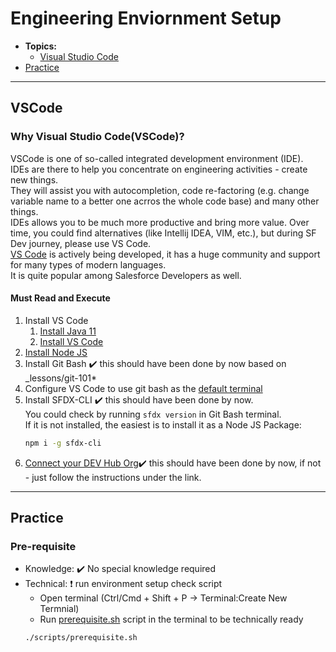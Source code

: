# Engineering Enviornment Setup

- **Topics:**
  - [Visual Studio Code](#vscode)
- [Practice](#practice)

---

## VSCode

### **Why Visual Studio Code(VSCode)?**

VSCode is one of so-called integrated development environment (IDE).  
IDEs are there to help you concentrate on engineering activities - create new things.  
They will assist you with autocompletion, code re-factoring (e.g. change variable name to a better one acrros the whole code base) and many other things.  
IDEs allows you to be much more productive and bring more value.
Over time, you could find alternatives (like Intellij IDEA, VIM, etc.), but during SF Dev journey, please use VS Code.  
[VS Code](https://code.visualstudio.com/docs) is actively being developed, it has a huge community and support for many types of modern languages.  
It is quite popular among Salesforce Developers as well.

#### **Must Read and Execute**

1. Install VS Code
   1. [Install Java 11](https://adoptium.net/?variant=openjdk11&jvmVariant=hotspot)
   1. [Install VS Code](https://code.visualstudio.com/download)
1. [Install Node JS](https://nodejs.org/en/)
1. Install Git Bash :heavy_check_mark: this should have been done by now based on \_lessons/git-101*
1. Configure VS Code to use git bash as the [default terminal](https://dev.to/andrewriveradev/how-to-set-git-bash-as-integrated-terminal-in-vscode-2k31)
1. Install SFDX-CLI :heavy_check_mark: this should have been done by now.  
   You could check by running `sfdx version` in Git Bash terminal.  
   If it is not installed, the easiest is to install it as a Node JS Package:
   ```bash
   npm i -g sfdx-cli
   ```
1. [Connect your DEV Hub Org](https://trailhead.salesforce.com/en/content/learn/projects/quick-start-salesforce-dx/set-up-your-salesforce-dx-environment):heavy_check_mark: this should have been done by now, if not - just follow the instructions under the link.

---

## Practice

### Pre-requisite

- Knowledge: :heavy_check_mark: No special knowledge required
- Technical: :heavy_exclamation_mark: run environment setup check script
  - Open terminal (Ctrl/Cmd + Shift + P -> Terminal:Create New Termnial)
  - Run [prerequisite.sh](./scripts/prerequisite.sh) script in the terminal to be technically ready
  ```bash
  ./scripts/prerequisite.sh
  ```

